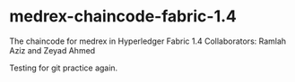 # medrex-chaincode-fabric-1.4
The chaincode for medrex in Hyperledger Fabric 1.4
Collaborators: Ramlah Aziz and Zeyad Ahmed

Testing for git practice again.
